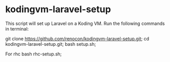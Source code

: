 # kodingvm-laravel-setup
This script will set up Laravel on a Koding VM.
 Run the following commands in terminal: 
 
 
 git clone https://github.com/renocon/kodingvm-laravel-setup.git;
 cd kodingvm-laravel-setup.git;
 bash setup.sh;
 
 For rhc
 bash rhc-setup.sh;